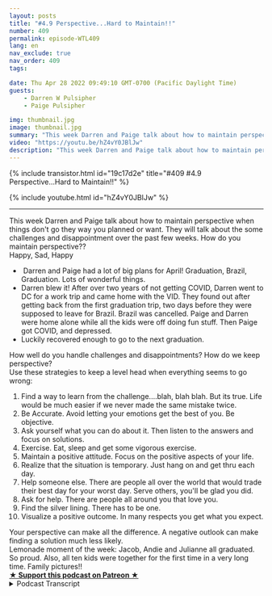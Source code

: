 ```yaml
---
layout: posts
title: "#4.9 Perspective...Hard to Maintain!!"
number: 409
permalink: episode-WTL409
lang: en
nav_exclude: true
nav_order: 409
tags:

date: Thu Apr 28 2022 09:49:10 GMT-0700 (Pacific Daylight Time)
guests:
    - Darren W Pulsipher
    - Paige Pulsipher

img: thumbnail.jpg
image: thumbnail.jpg
summary: "This week Darren and Paige talk about how to maintain perspective when things don't go they way you planned or want. They will talk about the some challenges and disappointment over the past few weeks. How do you maintain perspective??"
video: "https://youtu.be/hZ4vY0JBlJw"
description: "This week Darren and Paige talk about how to maintain perspective when things don't go they way you planned or want. They will talk about the some challenges and disappointment over the past few weeks. How do you maintain perspective??"
---
```


<div>
{% include transistor.html id="19c17d2e" title="#409 #4.9 Perspective...Hard to Maintain!!" %}

{% include youtube.html id="hZ4vY0JBlJw" %}
</div>

---

<html><head></head><body><div>This week Darren and Paige talk about how to maintain perspective when things don't go they way you planned or want. They will talk about the some challenges and disappointment over the past few weeks. How do you maintain perspective??</div><div>Happy, Sad, Happy</div><ul><li>&nbsp;Darren and Paige had a lot of big plans for April! Graduation, Brazil, Graduation. Lots of wonderful things.</li><li>Darren blew it! After over two years of not getting COVID, Darren went to DC for a work trip and came home with the VID. They found out after getting back from the first graduation trip, two days before they were supposed to leave for Brazil. Brazil was cancelled. Paige and Darren were home alone while all the kids were off doing fun stuff. Then Paige got COVID, and depressed.</li><li>Luckily recovered enough to go to the next graduation.&nbsp;</li></ul><div>How well do you handle challenges and disappointments? How do we keep perspective?</div><div>Use these strategies to keep a level head when everything seems to go wrong:</div><ol><li>Find a way to learn from the challenge....blah, blah blah. But its true. Life would be much easier if we never made the same mistake twice.</li><li>Be Accurate. Avoid letting your emotions get the best of you. Be objective.</li><li>Ask yourself what you can do about it. Then listen to the answers and focus on solutions.</li><li>Exercise. Eat, sleep and get some vigorous exercise.</li><li>Maintain a positive attitude. Focus on the positive aspects of your life.</li><li>Realize that the situation is temporary. Just hang on and get thru each day.&nbsp;</li><li>Help someone else. There are people all over the world that would trade their best day for your worst day. Serve others, you'll be glad you did.</li><li>Ask for help. There are people all around you that love you.</li><li>Find the silver lining. There has to be one.</li><li>Visualize a positive outcome. In many respects you get what you expect.</li></ol><div>Your perspective can make all the difference. A negative outlook can make finding a solution much less likely.</div><div>Lemonade moment of the week: Jacob, Andie and Julianne all graduated. So proud. Also, all ten kids were together for the first time in a very long time. Family pictures!!</div>
<strong>
  <a href="https://www.patreon.com/wheresthelemonade" target="_donate" rel="payment" title="★ Support this podcast on Patreon ★">★ Support this podcast on Patreon ★</a>
</strong></body></html>

<details>
<summary> Podcast Transcript </summary>

<p></p>

</details>
